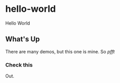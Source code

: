# hello-world
Hello World

## What's Up

There are many demos, but this one is mine. So *pfft*

### Check this

Out.

